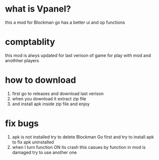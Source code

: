 # what is Vpanel?
  this a mod for Blockman go has a better ui and op functions

# comptablity
  this mod is alwys updated for last verison of game for play with mod and anothher players

# how to download

  1. first go to releases and download last verison
  2. when you download it extract zip file
  3. and install apk inside zip file and enjoy

# fix bugs

 1. apk is not installed
    try to delete Blockman Go first and try to install apk to fix apk uninstalled
 2. when I turn function ON its crash
    this casues by function in mod is damaged try to use another one

